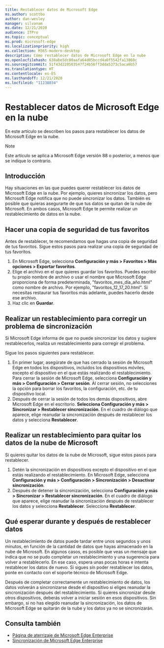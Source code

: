 ```yaml
---
title: Restablecer datos de Microsoft Edge
ms.author: scottbo
author: dan-wesley
manager: silvanam
ms.date: 12/21/2020
audience: ITPro
ms.topic: conceptual
ms.prod: microsoft-edge
ms.localizationpriority: high
ms.collection: M365-modern-desktop
description: Cómo restablecer datos de Microsoft Edge en la nube
ms.openlocfilehash: 638abe5dc80aafa64d05bccd4a0f5542fa13860c
ms.sourcegitcommit: 51f43d220503547f24b56ff3dda5373c5aca6b57
ms.translationtype: HT
ms.contentlocale: es-ES
ms.lasthandoff: 12/21/2020
ms.locfileid: "11238034"
---
```

# Restablecer datos de Microsoft Edge en la nube

En este artículo se describen los pasos para restablecer los datos de Microsoft Edge en la nube.

> [!NOTE]
> Este artículo se aplica a Microsoft Edge versión 88 o posterior, a menos que se indique lo contrario.

##  <a name="introduction"></a>Introducción

Hay situaciones en las que puedes querer restablecer los datos de Microsoft Edge en la nube. Por ejemplo, quieres sincronizar los datos, pero Microsoft Edge notifica que no puede sincronizar los datos. También es posible que quieras asegurarte de que tus datos se quitan de la nube de Microsoft. En ambos casos, Microsoft Edge te permite realizar un restablecimiento de datos en la nube.

##  <a name="back-up-your-favorites"></a>Hacer una copia de seguridad de tus favoritos

Antes de restablecer, te recomendamos que hagas una copia de seguridad de tus favoritos. Sigue estos pasos para realizar una copia de seguridad de tus favoritos.

1. En Microsoft Edge, selecciona **Configuración y más > Favoritos > Más opciones > Exportar favoritos**.
2. Elige el archivo en el que quieres guardar los favoritos. Puedes escribir tu propio nombre de archivo o usar el nombre que Microsoft Edge proporciona de forma predeterminada, "favoritos_mes_día_año.html" como nombre de archivo. Por ejemplo, "favoritos_12_17_20.html". Si necesitas restaurar tus favoritos más adelante, puedes hacerlo desde ese archivo.
3. Haz clic en **Guardar**.

##  <a name="perform-a-reset-to-fix-a-synchronization-problem"></a>Realizar un restablecimiento para corregir un problema de sincronización

Si Microsoft Edge informa de que no puede sincronizar los datos y sugiere restablecerlos, realiza un restablecimiento para corregir el problema.

Sigue los pasos siguientes para restablecer.

1. En primer lugar, asegúrate de que has cerrado la sesión de Microsoft Edge en todos los dispositivos, incluidos los dispositivos móviles, excepto el dispositivo en el que estás realizando el restablecimiento. Para cerrar la sesión de Microsoft Edge, selecciona **Configuración y más > Configuración > Cerrar sesión**. Al cerrar sesión, no selecciones la opción para borrar los favoritos, la configuración, etc. de tu dispositivo local.
2. Después de cerrar la sesión de todos los demás dispositivos, abre Microsoft Edge en el escritorio. **Selecciona Configuración y más > Sincronizar > Restablecer sincronización**. En el cuadro de diálogo que aparece, elige reanudar la sincronización después de restablecer los datos y selecciona **Restablecer**.

##  <a name="perform-a-reset-to-remove-your-data-from-microsoft’s-cloud"></a>Realizar un restablecimiento para quitar los datos de la nube de Microsoft

Si quieres quitar los datos de la nube de Microsoft, sigue estos pasos para restablecer.

1. Detén la sincronización en dispositivos excepto el dispositivo en el que estás realizando el restablecimiento.  En Microsoft Edge, selecciona **Configuración y más > Configuración > Sincronización > Desactivar sincronización**.  
2. Después de detener la sincronización, selecciona **Configuración y más > Sincronizar > Restablecer sincronización**. En el cuadro de diálogo que aparece, elige reanudar la sincronización después de restablecer los datos y selecciona **Restablecer**. Selecciona **Restablecer**.

##  <a name="what-to-expect-during-and-after-a-data-reset"></a>Qué esperar durante y después de restablecer datos

Un restablecimiento de datos puede tardar entre unos segundos y unos minutos, en función de la cantidad de datos que hayas almacenado en la nube de Microsoft. En algunos casos, es posible que veas un mensaje que indica que no se pudo completar un restablecimiento y una sugerencia para volver a restablecerlo. En ese caso, espera unas pocas horas e intenta restablecer los datos de nuevo. Si sigues sin poder restablecer los datos, ponte en contacto con el soporte técnico de Microsoft Edge.

Después de completar correctamente un restablecimiento de datos, los datos volverán a sincronizarse desde el dispositivo si eliges reanudar la sincronización después del restablecimiento. Si quieres sincronizar desde otros dispositivos, deberás volver a iniciar sesión en esos dispositivos. Sin embargo, si no has elegido reanudar la sincronización, los datos de Microsoft Edge se quitarán de la nube y los datos ya no se sincronizarán.

##  <a name="see-also"></a>Consulta también

- [Página de aterrizaje de Microsoft Edge Enterprise](https://aka.ms/EdgeEnterprise)
- [Sincronización de Microsoft Edge Enterprise](microsoft-edge-enterprise-sync.md)